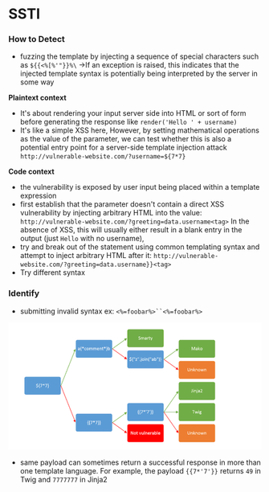 # SSTI

### How to Detect

* &#x20;fuzzing the template by injecting a sequence of special characters such as `${{<%[%'"}}%\` ->If an exception is raised, this indicates that the injected template syntax is potentially being interpreted by the server in some way

**Plaintext context**

* It's about rendering your input server side into HTML or sort of form before generating the response like `render('Hello ' + username)`
* It's like a simple XSS here, However, by setting mathematical operations as the value of the parameter, we can test whether this is also a potential entry point for a server-side template injection attack `http://vulnerable-website.com/?username=${7*7}`

**Code context**

* &#x20;the vulnerability is exposed by user input being placed within a template expression
* first establish that the parameter doesn't contain a direct XSS vulnerability by injecting arbitrary HTML into the value: `http://vulnerable-website.com/?greeting=data.username<tag>` In the absence of XSS, this will usually either result in a blank entry in the output (just `Hello` with no username),
* try and break out of the statement using common templating syntax and attempt to inject arbitrary HTML after it: `http://vulnerable-website.com/?greeting=data.username}}<tag>`
* Try different syntax

### Identify

* submitting invalid syntax ex: `<%=foobar%>``<%=foobar%>`

![](<../Media/Web AppSec Images/Pasted image 20240908181755.png>)

* &#x20;same payload can sometimes return a successful response in more than one template language. For example, the payload `{{7*'7'}}` returns `49` in Twig and `7777777` in Jinja2
